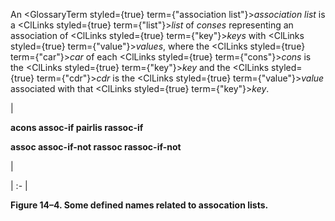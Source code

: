  



An <GlossaryTerm styled={true} term={"association list"}><i>association list</i></GlossaryTerm> is a <ClLinks styled={true} term={"list"}><i>list</i></ClLinks> of *conses* representing an association of <ClLinks styled={true} term={"key"}><i>keys</i></ClLinks> with <ClLinks styled={true} term={"value"}><i>values</i></ClLinks>, where the <ClLinks styled={true} term={"car"}><i>car</i></ClLinks> of each <ClLinks styled={true} term={"cons"}><i>cons</i></ClLinks> is the <ClLinks styled={true} term={"key"}><i>key</i></ClLinks> and the <ClLinks styled={true} term={"cdr"}><i>cdr</i></ClLinks> is the <ClLinks styled={true} term={"value"}><i>value</i></ClLinks> associated with that <ClLinks styled={true} term={"key"}><i>key</i></ClLinks>. 



|<p>**acons assoc-if pairlis rassoc-if** </p><p>**assoc assoc-if-not rassoc rassoc-if-not**</p>|

| :- |





**Figure 14–4. Some defined names related to assocation lists.** 







 



 



